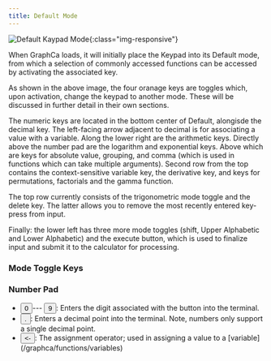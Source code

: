 ```yaml
---
title: Default Mode
---
```


![Default Kaypad Mode](/graphca/assets/img/keypad/default.png){:class="img-responsive"}

When GraphCa loads, it will initially place the Keypad into its Default mode, from which a selection of commonly accessed functions can be accessed by activating the associated key. 

As shown in the above image, the four oranage keys are toggles which, upon activation, change the keypad to another mode. These will be discussed in further detail in their own sections.

The numeric keys are located in the bottom center of Default, alongisde the decimal key. The left-facing arrow adjacent to decimal is for associating a value with a variable. Along the lower right are the arithmetic keys. Directly above the number pad are the logarithm and exponential keys. Above which are keys for absolute value, grouping, and comma (which is used in functions which can take multiple arguments). Second row from the top contains the context-sensitive variable key, the derivative key, and keys for permutations, factorials and the gamma function.

The top row currently consists of the trigonometric mode toggle and the delete key. The latter allows you to remove the most recently entered key-press from input.

Finally: the lower left has three more mode toggles (shift, Upper Alphabetic and Lower Alphabetic) and the execute button, which is used to finalize input and submit it to the calculator for processing.


### Mode Toggle Keys

### Number Pad

- <button class='default'><span class='primary'><span>0</span></span></button>---
  <button class='default'><span class='primary'><span>9</span></span></button>: Enters the digit associated with the button into the terminal.
- <button class='default'>
    <span class='primary'>
      <span>.</span>
    </span>
  </button>: Enters a decimal point into the terminal. Note, numbers only support a single decimal point.
- <button class='default'>
    <span class='primary'>
      <span>&lt;-</span>
    </span>
  </button>: The assignment operator; used in assigning a value to a [variable](/graphca/functions/variables)
